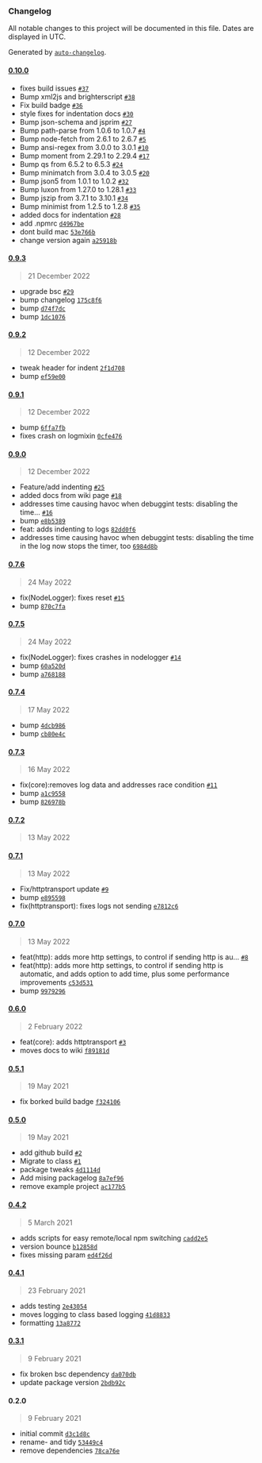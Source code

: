 ### Changelog

All notable changes to this project will be documented in this file. Dates are displayed in UTC.

Generated by [`auto-changelog`](https://github.com/CookPete/auto-changelog).

#### [0.10.0](https://github.com/georgejecook/roku-log/compare/0.9.3...0.10.0)

- fixes build issues [`#37`](https://github.com/georgejecook/roku-log/pull/37)
- Bump xml2js and brighterscript [`#38`](https://github.com/georgejecook/roku-log/pull/38)
- Fix build badge [`#36`](https://github.com/georgejecook/roku-log/pull/36)
- style fixes for indentation docs [`#30`](https://github.com/georgejecook/roku-log/pull/30)
- Bump json-schema and jsprim [`#27`](https://github.com/georgejecook/roku-log/pull/27)
- Bump path-parse from 1.0.6 to 1.0.7 [`#4`](https://github.com/georgejecook/roku-log/pull/4)
- Bump node-fetch from 2.6.1 to 2.6.7 [`#5`](https://github.com/georgejecook/roku-log/pull/5)
- Bump ansi-regex from 3.0.0 to 3.0.1 [`#10`](https://github.com/georgejecook/roku-log/pull/10)
- Bump moment from 2.29.1 to 2.29.4 [`#17`](https://github.com/georgejecook/roku-log/pull/17)
- Bump qs from 6.5.2 to 6.5.3 [`#24`](https://github.com/georgejecook/roku-log/pull/24)
- Bump minimatch from 3.0.4 to 3.0.5 [`#20`](https://github.com/georgejecook/roku-log/pull/20)
- Bump json5 from 1.0.1 to 1.0.2 [`#32`](https://github.com/georgejecook/roku-log/pull/32)
- Bump luxon from 1.27.0 to 1.28.1 [`#33`](https://github.com/georgejecook/roku-log/pull/33)
- Bump jszip from 3.7.1 to 3.10.1 [`#34`](https://github.com/georgejecook/roku-log/pull/34)
- Bump minimist from 1.2.5 to 1.2.8 [`#35`](https://github.com/georgejecook/roku-log/pull/35)
- added docs for indentation [`#28`](https://github.com/georgejecook/roku-log/pull/28)
- add .npmrc [`d4967be`](https://github.com/georgejecook/roku-log/commit/d4967be3e754f9054ec9a6ac7b021765ddf7a506)
- dont build mac [`53e766b`](https://github.com/georgejecook/roku-log/commit/53e766be09310ee6db88921539a03aa48688efca)
- change version again [`a25918b`](https://github.com/georgejecook/roku-log/commit/a25918bd5d88760bfc8675c66a79c4106f0eda8d)

#### [0.9.3](https://github.com/georgejecook/roku-log/compare/0.9.2...0.9.3)

> 21 December 2022

- upgrade bsc [`#29`](https://github.com/georgejecook/roku-log/pull/29)
- bump changelog [`175c8f6`](https://github.com/georgejecook/roku-log/commit/175c8f6a2f68d25a0859f4594931837016fd4712)
- bump [`d74f7dc`](https://github.com/georgejecook/roku-log/commit/d74f7dc4555773903bea1f85c2089b54efb84120)
- bump [`1dc1076`](https://github.com/georgejecook/roku-log/commit/1dc107631a8948152fe6820d92999110fd5ed743)

#### [0.9.2](https://github.com/georgejecook/roku-log/compare/0.9.1...0.9.2)

> 12 December 2022

- tweak header for indent [`2f1d708`](https://github.com/georgejecook/roku-log/commit/2f1d7085d655fb80eb66b8b2981d6ed00209aae7)
- bump [`ef59e00`](https://github.com/georgejecook/roku-log/commit/ef59e0098b3420a3b5c7000500f81ce176314469)

#### [0.9.1](https://github.com/georgejecook/roku-log/compare/0.9.0...0.9.1)

> 12 December 2022

- bump [`6ffa7fb`](https://github.com/georgejecook/roku-log/commit/6ffa7fb9cd43bbbaef30c0ffbc1fad9a9647e052)
- fixes crash on logmixin [`0cfe476`](https://github.com/georgejecook/roku-log/commit/0cfe476f58c260ead558587f37ea59d19cf25887)

#### [0.9.0](https://github.com/georgejecook/roku-log/compare/0.7.6...0.9.0)

> 12 December 2022

- Feature/add indenting [`#25`](https://github.com/georgejecook/roku-log/pull/25)
- added docs from wiki page [`#18`](https://github.com/georgejecook/roku-log/pull/18)
- addresses time causing havoc when debuggint tests: disabling the time… [`#16`](https://github.com/georgejecook/roku-log/pull/16)
- bump [`e8b5389`](https://github.com/georgejecook/roku-log/commit/e8b5389b8c1c9b9b4afbc6ab7fbe5dbf90f2185d)
- feat: adds indenting to logs [`82dd0f6`](https://github.com/georgejecook/roku-log/commit/82dd0f6baf2a43594e4091ab169a89c293e072de)
- addresses time causing havoc when debuggint tests: disabling the time in the log now stops the timer, too [`6984d8b`](https://github.com/georgejecook/roku-log/commit/6984d8b52b2783aed84af2c9052e241d9c6aee0f)

#### [0.7.6](https://github.com/georgejecook/roku-log/compare/0.7.5...0.7.6)

> 24 May 2022

- fix(NodeLogger): fixes reset [`#15`](https://github.com/georgejecook/roku-log/pull/15)
- bump [`870c7fa`](https://github.com/georgejecook/roku-log/commit/870c7fa2874d8a5624f0de3239058f64ee48e3bf)

#### [0.7.5](https://github.com/georgejecook/roku-log/compare/0.7.4...0.7.5)

> 24 May 2022

- fix(NodeLogger): fixes crashes in nodelogger [`#14`](https://github.com/georgejecook/roku-log/pull/14)
- bump [`60a520d`](https://github.com/georgejecook/roku-log/commit/60a520dcaac5352da1f02ad448b70cf350c07785)
- bump [`a768188`](https://github.com/georgejecook/roku-log/commit/a76818866e3e1db3a1e0cb8f6991eb866da1ce7b)

#### [0.7.4](https://github.com/georgejecook/roku-log/compare/0.7.3...0.7.4)

> 17 May 2022

- bump [`4dcb986`](https://github.com/georgejecook/roku-log/commit/4dcb9866a75e0a266b8435bb09119da42edcb303)
- bump [`cb80e4c`](https://github.com/georgejecook/roku-log/commit/cb80e4ccf018f4a4ae2df697a3bb0ce2d7a0f0e1)

#### [0.7.3](https://github.com/georgejecook/roku-log/compare/0.7.2...0.7.3)

> 16 May 2022

- fix(core):removes log data and addresses race condition [`#11`](https://github.com/georgejecook/roku-log/pull/11)
- bump [`a1c9558`](https://github.com/georgejecook/roku-log/commit/a1c9558208decb75d48e90b0684868e520b852e1)
- bump [`826978b`](https://github.com/georgejecook/roku-log/commit/826978bba2bc71a96a66469180874d08cf6700a3)

#### [0.7.2](https://github.com/georgejecook/roku-log/compare/0.7.1...0.7.2)

> 13 May 2022

#### [0.7.1](https://github.com/georgejecook/roku-log/compare/0.7.0...0.7.1)

> 13 May 2022

- Fix/httptransport update [`#9`](https://github.com/georgejecook/roku-log/pull/9)
- bump [`e895598`](https://github.com/georgejecook/roku-log/commit/e895598e512759e022541dd4cfbd11c648efa00c)
- fix(httptransport): fixes logs not sending [`e7812c6`](https://github.com/georgejecook/roku-log/commit/e7812c606466639297c69c7d1824e8452e131c77)

#### [0.7.0](https://github.com/georgejecook/roku-log/compare/0.6.0...0.7.0)

> 13 May 2022

- feat(http): adds more http settings, to control if sending http is au… [`#8`](https://github.com/georgejecook/roku-log/pull/8)
- feat(http): adds more http settings, to control if sending http is automatic, and adds option to add time, plus some performance improvements [`c53d531`](https://github.com/georgejecook/roku-log/commit/c53d5318b0b310e09a99045fedab9a74d8c9461a)
- bump [`9979296`](https://github.com/georgejecook/roku-log/commit/99792963305bb1b44f3eeedad843d29974277c20)

#### [0.6.0](https://github.com/georgejecook/roku-log/compare/0.5.1...0.6.0)

> 2 February 2022

- feat(core): adds httptransport [`#3`](https://github.com/georgejecook/roku-log/pull/3)
- moves docs to wiki [`f89181d`](https://github.com/georgejecook/roku-log/commit/f89181d9f2ce5b6f77e35703e4f4b99c00cd2650)

#### [0.5.1](https://github.com/georgejecook/roku-log/compare/0.5.0...0.5.1)

> 19 May 2021

- fix borked build badge [`f324106`](https://github.com/georgejecook/roku-log/commit/f3241066904b7ab197096a6b0b5f59ef0b838714)

#### [0.5.0](https://github.com/georgejecook/roku-log/compare/0.4.2...0.5.0)

> 19 May 2021

- add github build [`#2`](https://github.com/georgejecook/roku-log/pull/2)
- Migrate to class [`#1`](https://github.com/georgejecook/roku-log/pull/1)
- package tweaks [`4d1114d`](https://github.com/georgejecook/roku-log/commit/4d1114d6b0390e2a54020025bc1a9f7e7438e27c)
- Add mising packagelog [`8a7ef96`](https://github.com/georgejecook/roku-log/commit/8a7ef9667dac91e75a792ad8d8fd491660f7b36b)
- remove example project [`ac177b5`](https://github.com/georgejecook/roku-log/commit/ac177b5d99a6fc78333e764fb6179e075bc32a6e)

#### [0.4.2](https://github.com/georgejecook/roku-log/compare/0.4.1...0.4.2)

> 5 March 2021

- adds scripts for easy remote/local npm switching [`cadd2e5`](https://github.com/georgejecook/roku-log/commit/cadd2e55b0eaf03099bfb1c60cfda56304e1f8f9)
- version bounce [`b12858d`](https://github.com/georgejecook/roku-log/commit/b12858d669218da5dd3219d97b423be29c522b1f)
- fixes missing param [`ed4f26d`](https://github.com/georgejecook/roku-log/commit/ed4f26db9ca0eddcbbd00e99895b45dc4bd29b0f)

#### [0.4.1](https://github.com/georgejecook/roku-log/compare/0.3.1...0.4.1)

> 23 February 2021

- adds testing [`2e43054`](https://github.com/georgejecook/roku-log/commit/2e43054bce199eb94c43cde7f7bfa0c9696334b2)
- moves logging to class based logging [`41d8833`](https://github.com/georgejecook/roku-log/commit/41d8833f7dd0d3263a01f3bc619643814f962d3a)
- formatting [`13a8772`](https://github.com/georgejecook/roku-log/commit/13a87729512ea268ada83cadc0446a4ce81fc2f4)

#### [0.3.1](https://github.com/georgejecook/roku-log/compare/0.2.0...0.3.1)

> 9 February 2021

- fix broken bsc dependency [`da070db`](https://github.com/georgejecook/roku-log/commit/da070dbb5ea549b3f62f73a45e47fe628598ee05)
- update package version [`2bdb92c`](https://github.com/georgejecook/roku-log/commit/2bdb92c409b6ddefddbc3c718e96e75827e62f39)

#### 0.2.0

> 9 February 2021

- initial commit [`d3c1d8c`](https://github.com/georgejecook/roku-log/commit/d3c1d8c7aabe3225d9f87644844bea2ad37f4d00)
- rename- and tidy [`53449c4`](https://github.com/georgejecook/roku-log/commit/53449c4b177994cbe0a51278a800da73cbadcd3f)
- remove dependencies [`78ca76e`](https://github.com/georgejecook/roku-log/commit/78ca76ec1bb294863498b1b2d3ad7212d8bb74b2)
